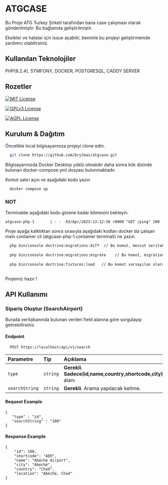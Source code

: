 
# ATGCASE

Bu Proje ATG Turkey Şirketi tarafından bana case çalışması olarak gönderilmiştir. Bu bağlamda geliştirilmiştir.

Eksikler ve hatalar için issue açabilir, benimle bu projeyi geliştirmemde yardımcı olabilirsiniz.


## Kullanılan Teknolojiler



 PHP(8.2.4), SYMFONY, DOCKER, POSTGRESQL, CADDY SERVER

   
## Rozetler

[![MIT License](https://img.shields.io/badge/License-MIT-green.svg)](https://choosealicense.com/licenses/mit/)

[![GPLv3 License](https://img.shields.io/badge/php-8.2.4-blue)](https://opensource.org/licenses/)

[![AGPL License](https://img.shields.io/badge/symfony-6.2.7-red)](http://www.gnu.org/licenses/agpl-3.0)

## Kurulum & Dağıtım

Öncelikle local bilgisayarınıza projeyi clone edin.

```bash
  git clone https://github.com/brylmaz/atgcase.git

```
Bilgisayarınızda Docker Desktop yüklü olmalıdır
daha sonra kök dizinde bulunan docker-compose.yml  dosyası bulunmaktadır. 

Komut satırı açın ve aşağıdaki kodu yazın

```bash
  docker compose up 

```
### NOT
Terminalde aşağıdaki kodu görene kadar bitmesini bekleyin.
```
atgcase-php-1       | - -  03/Apr/2023:13:12:56 +0000 "GET /ping" 200
```


Proje ayağa kalktıktan sonra sırasıyla aşağıdaki kodları docker da çalışan main container cli (atgcase-php-1 container terminali) ne yazın.

```bash
  php bin/console doctrine:migrations:diff  // Bu komut, mevcut veritabanı şemasını ve varsa model sınıflarını karşılaştırarak bir veritabanı migrations dosyası oluşturur.
  
  php bin/console doctrine:migrations:migrate    // Bu komut, migrations dosyasındaki değişiklikleri veritabanına uygular ve tabloyu oluşturur.
  
  php bin/console doctrine:fixtures:load   // Bu komut varsayılan olarak tüm fixture dosyalarını yükler ve mevcut verileri siler.
  
```

Projemiz hazır !

## API Kullanımı

### Sipariş Oluştur (SearchAirport)

Burada veritabanında bulunan verileri field alanına göre sorgulayıp getirebilirsiniz.

#### Endpoint
```http
  POST https://localhost/api/v1/search
```

| Parametre | Tip     | Açıklama                |
| :-------- | :------- | :------------------------- |
| `type` | `string` | **Gerekli**. **Sadece(id,name,country,shortcode,city)**.field alanı |
| `searchString` | `string` | **Gerekli**. Arama yapılacak kelime. |

#### Request Example

```http
{
   "type" : "id",
   "searchString" : "100"
}
```

#### Response Example

  
```http
{
    "id": 100,
    "shortcode": "AEH",
    "name": "Abéché Airport",
    "city": "Abéché",
    "country": "Chad",
    "location": "Abéché, Chad"
}
```